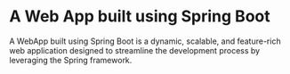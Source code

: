 # A Web App built using Spring Boot
A WebApp built using Spring Boot is a dynamic, scalable, and feature-rich web application designed to streamline the development process by leveraging the Spring framework.
